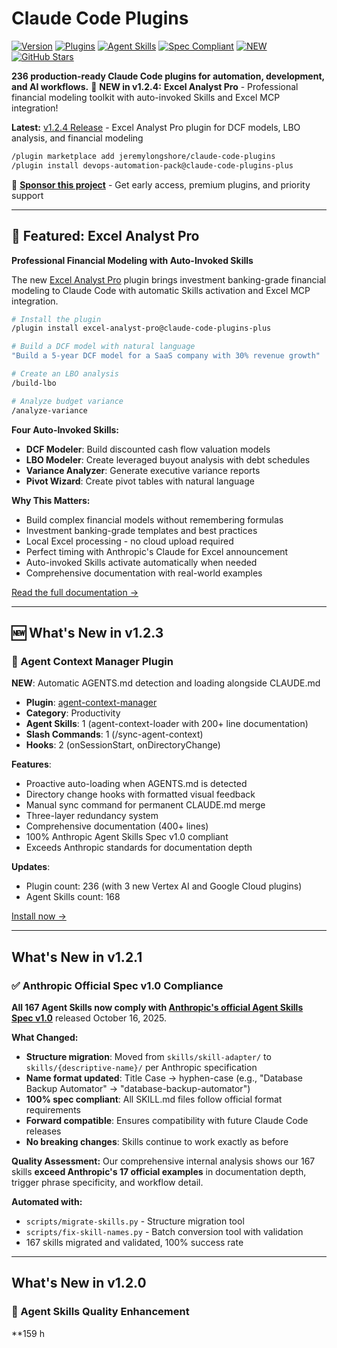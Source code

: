# Claude Code Plugins

[![Version](https://img.shields.io/badge/version-1.2.5-brightgreen)](CHANGELOG.md)
[![Plugins](https://img.shields.io/badge/plugins-236-blue)](https://github.com/jeremylongshore/claude-code-plugins)
[![Agent Skills](https://img.shields.io/badge/Agent%20Skills-168%20plugins-orange?logo=sparkles)](CHANGELOG.md#123---2025-10-23)
[![Spec Compliant](https://img.shields.io/badge/Anthropic%20Spec-v1.0%20Compliant-success?logo=checkmarx)](https://github.com/anthropics/skills/blob/main/agent_skills_spec.md)
[![NEW](https://img.shields.io/badge/NEW-Agent%20Context%20Manager-blueviolet?logo=sparkles)](plugins/productivity/agent-context-manager/)
[![GitHub Stars](https://img.shields.io/github/stars/jeremylongshore/claude-code-plugins?style=social)](https://github.com/jeremylongshore/claude-code-plugins)

**236 production-ready Claude Code plugins for automation, development, and AI workflows.**
🎯 **NEW in v1.2.4:** **Excel Analyst Pro** - Professional financial modeling toolkit with auto-invoked Skills and Excel MCP integration!

**Latest:** [v1.2.4 Release](https://github.com/jeremylongshore/claude-code-plugins/releases/tag/v1.2.4) - Excel Analyst Pro plugin for DCF models, LBO analysis, and financial modeling

```bash
/plugin marketplace add jeremylongshore/claude-code-plugins
/plugin install devops-automation-pack@claude-code-plugins-plus
```

💖 **[Sponsor this project](docs/sponsor/)** - Get early access, premium plugins, and priority support

---

## 🎯 Featured: Excel Analyst Pro

**Professional Financial Modeling with Auto-Invoked Skills**

The new [Excel Analyst Pro](plugins/business-tools/excel-analyst-pro/) plugin brings investment banking-grade financial modeling to Claude Code with automatic Skills activation and Excel MCP integration.

```bash
# Install the plugin
/plugin install excel-analyst-pro@claude-code-plugins-plus

# Build a DCF model with natural language
"Build a 5-year DCF model for a SaaS company with 30% revenue growth"

# Create an LBO analysis
/build-lbo

# Analyze budget variance
/analyze-variance
```

**Four Auto-Invoked Skills:**
- **DCF Modeler**: Build discounted cash flow valuation models
- **LBO Modeler**: Create leveraged buyout analysis with debt schedules
- **Variance Analyzer**: Generate executive variance reports
- **Pivot Wizard**: Create pivot tables with natural language

**Why This Matters:**
- Build complex financial models without remembering formulas
- Investment banking-grade templates and best practices
- Local Excel processing - no cloud upload required
- Perfect timing with Anthropic's Claude for Excel announcement
- Auto-invoked Skills activate automatically when needed
- Comprehensive documentation with real-world examples

[Read the full documentation →](plugins/business-tools/excel-analyst-pro/README.md)

---

## 🆕 What's New in v1.2.3

### 🎯 Agent Context Manager Plugin

**NEW**: Automatic AGENTS.md detection and loading alongside CLAUDE.md

- **Plugin**: [agent-context-manager](plugins/productivity/agent-context-manager/)
- **Category**: Productivity
- **Agent Skills**: 1 (agent-context-loader with 200+ line documentation)
- **Slash Commands**: 1 (/sync-agent-context)
- **Hooks**: 2 (onSessionStart, onDirectoryChange)

**Features**:
- Proactive auto-loading when AGENTS.md is detected
- Directory change hooks with formatted visual feedback
- Manual sync command for permanent CLAUDE.md merge
- Three-layer redundancy system
- Comprehensive documentation (400+ lines)
- 100% Anthropic Agent Skills Spec v1.0 compliant
- Exceeds Anthropic standards for documentation depth

**Updates**:
- Plugin count: 236 (with 3 new Vertex AI and Google Cloud plugins)
- Agent Skills count: 168

[Install now →](plugins/productivity/agent-context-manager/)

---

## What's New in v1.2.1

### ✅ Anthropic Official Spec v1.0 Compliance

**All 167 Agent Skills now comply with [Anthropic's official Agent Skills Spec v1.0](https://github.com/anthropics/skills/blob/main/agent_skills_spec.md)** released October 16, 2025.

**What Changed:**
- **Structure migration**: Moved from `skills/skill-adapter/` to `skills/{descriptive-name}/` per Anthropic specification
- **Name format updated**: Title Case → hyphen-case (e.g., "Database Backup Automator" → "database-backup-automator")
- **100% spec compliant**: All SKILL.md files follow official format requirements
- **Forward compatible**: Ensures compatibility with future Claude Code releases
- **No breaking changes**: Skills continue to work exactly as before

**Quality Assessment:**
Our comprehensive internal analysis shows our 167 skills **exceed Anthropic's 17 official examples** in documentation depth, trigger phrase specificity, and workflow detail.

**Automated with:**
- `scripts/migrate-skills.py` - Structure migration tool
- `scripts/fix-skill-names.py` - Batch conversion tool with validation
- 167 skills migrated and validated, 100% success rate

---

## What's New in v1.2.0

### 🎯 Agent Skills Quality Enhancement

**159 h